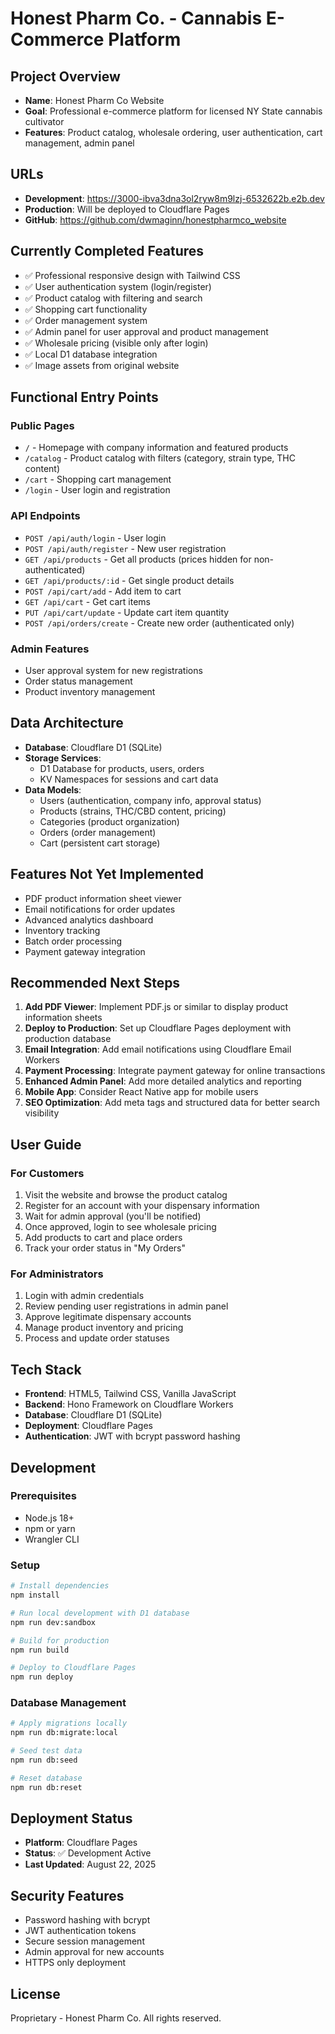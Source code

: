 # Honest Pharm Co. - Cannabis E-Commerce Platform

## Project Overview
- **Name**: Honest Pharm Co Website
- **Goal**: Professional e-commerce platform for licensed NY State cannabis cultivator
- **Features**: Product catalog, wholesale ordering, user authentication, cart management, admin panel

## URLs
- **Development**: https://3000-ibva3dna3ol2ryw8m9lzj-6532622b.e2b.dev
- **Production**: Will be deployed to Cloudflare Pages
- **GitHub**: https://github.com/dwmaginn/honestpharmco_website

## Currently Completed Features
- ✅ Professional responsive design with Tailwind CSS
- ✅ User authentication system (login/register)
- ✅ Product catalog with filtering and search
- ✅ Shopping cart functionality
- ✅ Order management system
- ✅ Admin panel for user approval and product management
- ✅ Wholesale pricing (visible only after login)
- ✅ Local D1 database integration
- ✅ Image assets from original website

## Functional Entry Points

### Public Pages
- `/` - Homepage with company information and featured products
- `/catalog` - Product catalog with filters (category, strain type, THC content)
- `/cart` - Shopping cart management
- `/login` - User login and registration

### API Endpoints
- `POST /api/auth/login` - User login
- `POST /api/auth/register` - New user registration  
- `GET /api/products` - Get all products (prices hidden for non-authenticated)
- `GET /api/products/:id` - Get single product details
- `POST /api/cart/add` - Add item to cart
- `GET /api/cart` - Get cart items
- `PUT /api/cart/update` - Update cart item quantity
- `POST /api/orders/create` - Create new order (authenticated only)

### Admin Features
- User approval system for new registrations
- Order status management
- Product inventory management

## Data Architecture
- **Database**: Cloudflare D1 (SQLite)
- **Storage Services**: 
  - D1 Database for products, users, orders
  - KV Namespaces for sessions and cart data
- **Data Models**:
  - Users (authentication, company info, approval status)
  - Products (strains, THC/CBD content, pricing)
  - Categories (product organization)
  - Orders (order management)
  - Cart (persistent cart storage)

## Features Not Yet Implemented
- PDF product information sheet viewer
- Email notifications for order updates
- Advanced analytics dashboard
- Inventory tracking
- Batch order processing
- Payment gateway integration

## Recommended Next Steps
1. **Add PDF Viewer**: Implement PDF.js or similar to display product information sheets
2. **Deploy to Production**: Set up Cloudflare Pages deployment with production database
3. **Email Integration**: Add email notifications using Cloudflare Email Workers
4. **Payment Processing**: Integrate payment gateway for online transactions
5. **Enhanced Admin Panel**: Add more detailed analytics and reporting
6. **Mobile App**: Consider React Native app for mobile users
7. **SEO Optimization**: Add meta tags and structured data for better search visibility

## User Guide

### For Customers
1. Visit the website and browse the product catalog
2. Register for an account with your dispensary information
3. Wait for admin approval (you'll be notified)
4. Once approved, login to see wholesale pricing
5. Add products to cart and place orders
6. Track your order status in "My Orders"

### For Administrators
1. Login with admin credentials
2. Review pending user registrations in admin panel
3. Approve legitimate dispensary accounts
4. Manage product inventory and pricing
5. Process and update order statuses

## Tech Stack
- **Frontend**: HTML5, Tailwind CSS, Vanilla JavaScript
- **Backend**: Hono Framework on Cloudflare Workers
- **Database**: Cloudflare D1 (SQLite)
- **Deployment**: Cloudflare Pages
- **Authentication**: JWT with bcrypt password hashing

## Development

### Prerequisites
- Node.js 18+
- npm or yarn
- Wrangler CLI

### Setup
```bash
# Install dependencies
npm install

# Run local development with D1 database
npm run dev:sandbox

# Build for production
npm run build

# Deploy to Cloudflare Pages
npm run deploy
```

### Database Management
```bash
# Apply migrations locally
npm run db:migrate:local

# Seed test data
npm run db:seed

# Reset database
npm run db:reset
```

## Deployment Status
- **Platform**: Cloudflare Pages
- **Status**: ✅ Development Active
- **Last Updated**: August 22, 2025

## Security Features
- Password hashing with bcrypt
- JWT authentication tokens
- Secure session management
- Admin approval for new accounts
- HTTPS only deployment

## License
Proprietary - Honest Pharm Co. All rights reserved.